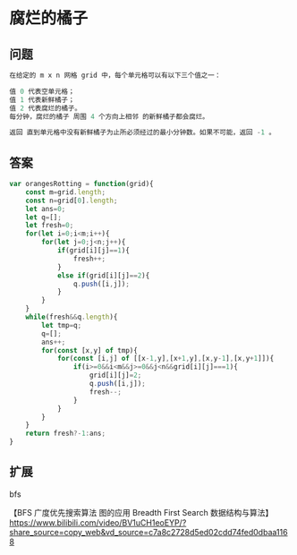 # 腐烂的橘子
## 问题
```js
在给定的 m x n 网格 grid 中，每个单元格可以有以下三个值之一：

值 0 代表空单元格；
值 1 代表新鲜橘子；
值 2 代表腐烂的橘子。
每分钟，腐烂的橘子 周围 4 个方向上相邻 的新鲜橘子都会腐烂。

返回 直到单元格中没有新鲜橘子为止所必须经过的最小分钟数。如果不可能，返回 -1 。
```
## 答案
```js
var orangesRotting = function(grid){
    const m=grid.length;
    const n=grid[0].length;
    let ans=0;
    let q=[];
    let fresh=0;
    for(let i=0;i<m;i++){
        for(let j=0;j<n;j++){
            if(grid[i][j]==1){
                fresh++;
            }
            else if(grid[i][j]==2){
                q.push([i,j]);
            }
        }
    }
    while(fresh&&q.length){
        let tmp=q;
        q=[];
        ans++;
        for(const [x,y] of tmp){
            for(const [i,j] of [[x-1,y],[x+1,y],[x,y-1],[x,y+1]]){
                if(i>=0&&i<m&&j>=0&&j<n&&grid[i][j]===1){
                    grid[i][j]=2;
                    q.push([i,j]);
                    fresh--;
                }
            }
        }
    }
    return fresh?-1:ans;
}
```
## 扩展

bfs

【BFS 广度优先搜索算法 图的应用 Breadth First Search 数据结构与算法】 https://www.bilibili.com/video/BV1uCH1eoEYP/?share_source=copy_web&vd_source=c7a8c2728d5ed02cdd74fed0dbaa1168